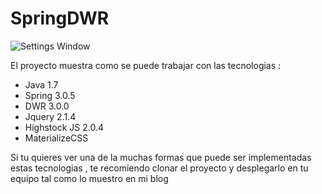 # SpringDWR

![Settings Window](http://4.bp.blogspot.com/-kKzkmkV7EAE/VmDGVHbsg_I/AAAAAAAALdk/k0J6nPWjfyQ/s320/SpringDWR3.png
)

El proyecto muestra como se puede trabajar con las tecnologias :

+ Java 1.7 
+ Spring 3.0.5 
+ DWR 3.0.0 
+ Jquery 2.1.4 
+ Highstock JS 2.0.4
+ MaterializeCSS

Si tu quieres ver una de la muchas formas que puede ser implementadas estas tecnologias , te recomiendo clonar el proyecto y desplegarlo en tu equipo tal como lo muestro en mi blog

